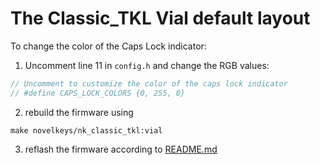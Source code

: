 # The Classic_TKL Vial default layout

To change the color of the Caps Lock indicator:

1. Uncomment line 11 in `config.h` and change the RGB values:

```c
// Uncomment to customize the color of the caps lock indicator
// #define CAPS_LOCK_COLORS {0, 255, 0}
```

2. rebuild the firmware using

```
make novelkeys/nk_classic_tkl:vial
```

3. reflash the firmware according to [README.md](../../readme.md#flash)
